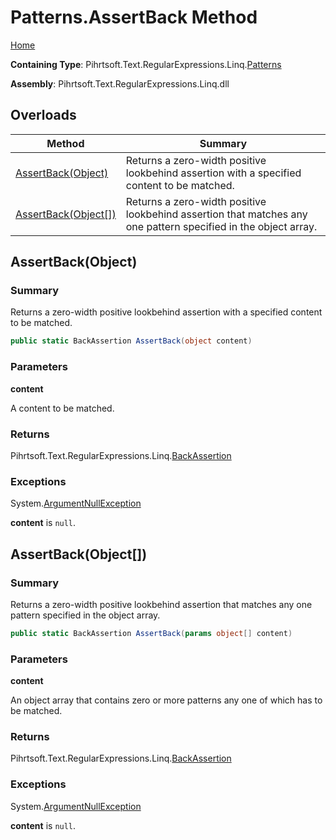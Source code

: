# Patterns\.AssertBack Method

[Home](../../../../../../README.md)

**Containing Type**: Pihrtsoft\.Text\.RegularExpressions\.Linq\.[Patterns](../README.md)

**Assembly**: Pihrtsoft\.Text\.RegularExpressions\.Linq\.dll

## Overloads

| Method | Summary |
| ------ | ------- |
| [AssertBack(Object)](#Pihrtsoft_Text_RegularExpressions_Linq_Patterns_AssertBack_System_Object_) | Returns a zero\-width positive lookbehind assertion with a specified content to be matched\. |
| [AssertBack(Object\[\])](#Pihrtsoft_Text_RegularExpressions_Linq_Patterns_AssertBack_System_Object___) | Returns a zero\-width positive lookbehind assertion that matches any one pattern specified in the object array\. |

## AssertBack\(Object\) <a name="Pihrtsoft_Text_RegularExpressions_Linq_Patterns_AssertBack_System_Object_"></a>

### Summary

Returns a zero\-width positive lookbehind assertion with a specified content to be matched\.

```csharp
public static BackAssertion AssertBack(object content)
```

### Parameters

**content**

A content to be matched\.

### Returns

Pihrtsoft\.Text\.RegularExpressions\.Linq\.[BackAssertion](../../BackAssertion/README.md)

### Exceptions

System\.[ArgumentNullException](https://docs.microsoft.com/en-us/dotnet/api/system.argumentnullexception)

**content** is `null`\.

## AssertBack\(Object\[\]\) <a name="Pihrtsoft_Text_RegularExpressions_Linq_Patterns_AssertBack_System_Object___"></a>

### Summary

Returns a zero\-width positive lookbehind assertion that matches any one pattern specified in the object array\.

```csharp
public static BackAssertion AssertBack(params object[] content)
```

### Parameters

**content**

An object array that contains zero or more patterns any one of which has to be matched\.

### Returns

Pihrtsoft\.Text\.RegularExpressions\.Linq\.[BackAssertion](../../BackAssertion/README.md)

### Exceptions

System\.[ArgumentNullException](https://docs.microsoft.com/en-us/dotnet/api/system.argumentnullexception)

**content** is `null`\.


